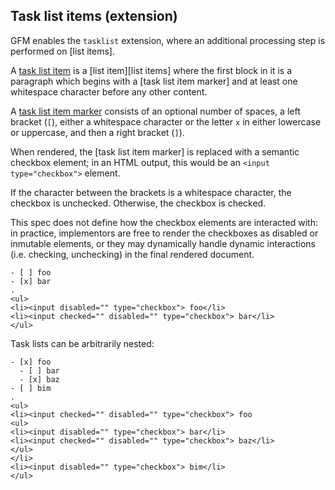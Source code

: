 ## Task list items (extension)

GFM enables the `tasklist` extension, where an additional processing step is
performed on [list items].

A [task list item](@) is a [list item][list items] where the first block in it
is a paragraph which begins with a [task list item marker] and at least one
whitespace character before any other content.

A [task list item marker](@) consists of an optional number of spaces, a left
bracket (`[`), either a whitespace character or the letter `x` in either
lowercase or uppercase, and then a right bracket (`]`).

When rendered, the [task list item marker] is replaced with a semantic checkbox element;
in an HTML output, this would be an `<input type="checkbox">` element.

If the character between the brackets is a whitespace character, the checkbox
is unchecked.  Otherwise, the checkbox is checked.

This spec does not define how the checkbox elements are interacted with: in practice,
implementors are free to render the checkboxes as disabled or inmutable elements,
or they may dynamically handle dynamic interactions (i.e. checking, unchecking) in
the final rendered document.

```````````````````````````````` example disabled
- [ ] foo
- [x] bar
.
<ul>
<li><input disabled="" type="checkbox"> foo</li>
<li><input checked="" disabled="" type="checkbox"> bar</li>
</ul>
````````````````````````````````

Task lists can be arbitrarily nested:

```````````````````````````````` example disabled
- [x] foo
  - [ ] bar
  - [x] baz
- [ ] bim
.
<ul>
<li><input checked="" disabled="" type="checkbox"> foo
<ul>
<li><input disabled="" type="checkbox"> bar</li>
<li><input checked="" disabled="" type="checkbox"> baz</li>
</ul>
</li>
<li><input disabled="" type="checkbox"> bim</li>
</ul>
````````````````````````````````

</div>
